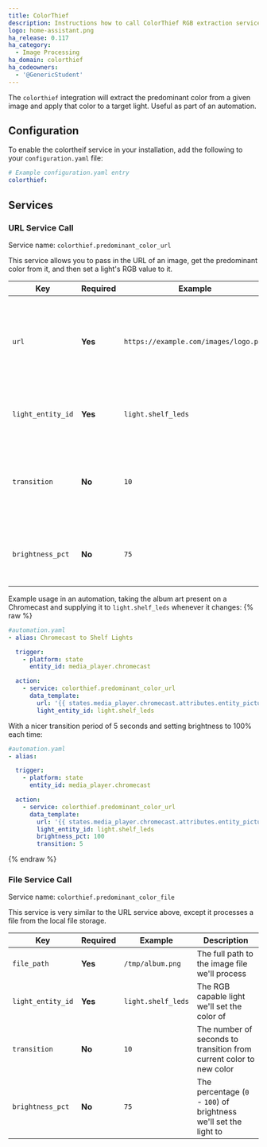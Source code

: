 ```yaml
---
title: ColorThief
description: Instructions how to call ColorThief RGB extraction service.
logo: home-assistant.png
ha_release: 0.117
ha_category:
  - Image Processing
ha_domain: colorthief
ha_codeowners:
  - '@GenericStudent'
---
```


The `colorthief` integration will extract the predominant color from a given image and apply that color to a target light.
Useful as part of an automation.


## Configuration

To enable the colortheif service in your installation, add the following to your `configuration.yaml` file:

```yaml
# Example configuration.yaml entry
colorthief:
```

## Services

### URL Service Call

Service name: `colorthief.predominant_color_url`

This service allows you to pass in the URL of an image, get the predominant color from it, and then set a light's RGB value to it.

|Key               | Required | Example                               | Description                                                                   |
|------------------|----------|---------------------------------------|-------------------------------------------------------------------------------|
|`url`             | **Yes**  | `https://example.com/images/logo.png` | The full URL (including schema, `http://`, `https://`) of the image to process|
|`light_entity_id` | **Yes**  | `light.shelf_leds`                    | The RGB capable light we'll set the color of                                  |
|`transition`      | **No**   | `10`                                  | The number of seconds to transition from current color to new color           |
|`brightness_pct`  | **No**   | `75`                                  | The percentage (`0` - `100`) of brightness we'll set the light to             |

Example usage in an automation, taking the album art present on a Chromecast and supplying it to `light.shelf_leds` whenever it changes:
{% raw %}
```yaml
#automation.yaml
- alias: Chromecast to Shelf Lights

  trigger:
    - platform: state
      entity_id: media_player.chromecast

  action:
    - service: colorthief.predominant_color_url
      data_template:
        url: '{{ states.media_player.chromecast.attributes.entity_picture }}'
        light_entity_id: light.shelf_leds
```

With a nicer transition period of 5 seconds and setting brightness to 100% each time:
```yaml
#automation.yaml
- alias:

  trigger:
    - platform: state
      entity_id: media_player.chromecast

  action:
    - service: colorthief.predominant_color_url
      data_template:
        url: '{{ states.media_player.chromecast.attributes.entity_picture }}'
        light_entity_id: light.shelf_leds
        brightness_pct: 100
        transition: 5
```
{% endraw %}

### File Service Call

Service name: `colorthief.predominant_color_file`

This service is very similar to the URL service above, except it processes a file from the local file storage.

|Key               | Required | Example            | Description                                                        |
|------------------|----------|--------------------|--------------------------------------------------------------------|
|`file_path`       | **Yes**  | `/tmp/album.png`   | The full path to the image file we'll process                      |
|`light_entity_id` | **Yes**  | `light.shelf_leds` | The RGB capable light we'll set the color of                       |
|`transition`      | **No**   | `10`               | The number of seconds to transition from current color to new color|
|`brightness_pct`  | **No**   | `75`               | The percentage (`0` - `100`) of brightness we'll set the light to  |
